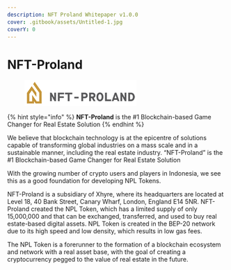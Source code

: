 ```yaml
---
description: NFT Proland Whitepaper v1.0.0
cover: .gitbook/assets/Untitled-1.jpg
coverY: 0
---
```


# NFT-Proland

<figure><img src=".gitbook/assets/nft-proland-dark-60.png" alt=""><figcaption></figcaption></figure>

{% hint style="info" %}
**NFT-Proland** is the #1 Blockchain-based Game Changer for Real Estate Solution
{% endhint %}

We believe that blockchain technology is at the epicentre of solutions capable of transforming global industries on a mass scale and in a sustainable manner, including the real estate industry. “NFT-Proland” is the #1 Blockchain-based Game Changer for Real Estate Solution

With the growing number of crypto users and players in Indonesia, we see this as a good foundation for developing NPL Tokens.

NFT-Proland is a subsidiary of Xhyre, where its headquarters are located at Level 18, 40 Bank Street, Canary Wharf, London, England E14 5NR. NFT-Proland created the NPL Token, which has a limited supply of only 15,000,000 and that can be exchanged, transferred, and used to buy real estate-based digital assets. NPL Token is created in the BEP-20 network due to its high speed and low density, which results in low gas fees.

The NPL Token is a forerunner to the formation of a blockchain ecosystem and network with a real asset base, with the goal of creating a cryptocurrency pegged to the value of real estate in the future.
